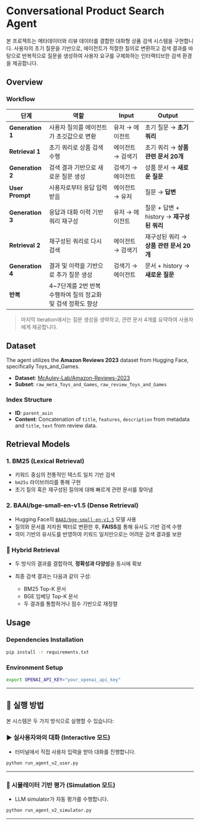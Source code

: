 # Conversational Product Search Agent

본 프로젝트는 메타데이터와 리뷰 데이터를 결합한 대화형 상품 검색 시스템을 구현합니다. 사용자의 초기 질문을 기반으로, 에이전트가 적절한 질의로 변환하고 검색 결과를 바탕으로 반복적으로 질문을 생성하여 사용자 요구를 구체화하는 인터랙티브한 검색 환경을 제공합니다.

## Overview

### Workflow

| 단계               | 역할                                 | Input      | Output                          |
| ---------------- | ---------------------------------- | ---------- | ------------------------------- |
| **Generation 1** | 사용자 질의를 에이전트가 초깃값으로 변환             | 유저 → 에이전트  | 초기 질문 → **초기 쿼리**               |
| **Retrieval 1**  | 초기 쿼리로 상품 검색 수행                    | 에이전트 → 검색기 | 초기 쿼리 → **상품 관련 문서 20개**        |
| **Generation 2** | 검색 결과 기반으로 새로운 질문 생성               | 검색기 → 에이전트 | 상품 문서 → **새로운 질문**              |
| **User Prompt**  | 사용자로부터 응답 입력 받음                    | 에이전트 → 유저  | 질문 → **답변**                     |
| **Generation 3** | 응답과 대화 이력 기반 쿼리 재구성                | 유저 → 에이전트  | 질문 + 답변 + history → **재구성된 쿼리** |
| **Retrieval 2**  | 재구성된 쿼리로 다시 검색                     | 에이전트 → 검색기 | 재구성된 쿼리 → **상품 관련 문서 20개**      |
| **Generation 4** | 결과 및 이력을 기반으로 추가 질문 생성             | 검색기 → 에이전트 | 문서 + history → **새로운 질문**       |
| **반복**           | 4\~7단계를 2번 반복 수행하여 질의 정교화 및 검색 정확도 향상 |            |                                 |

> 마지막 iteration에서는 질문 생성을 생략하고, 관련 문서 4개를 요약하여 사용자에게 제공합니다.


## Dataset

The agent utilizes the **Amazon Reviews 2023** dataset from Hugging Face, specifically Toys_and_Games.

- **Dataset**: [McAuley-Lab/Amazon-Reviews-2023](https://huggingface.co/datasets/McAuley-Lab/Amazon-Reviews-2023)
- **Subset**: `raw_meta_Toys_and_Games`, `raw_review_Toys_and_Games`


### Index Structure

- **ID**: `parent_asin`
- **Content**: Concatenation of `title`, `features`, `description` from metadata and `title`, `text` from review data.

## Retrieval Models

### 1. **BM25** (Lexical Retrieval)

* 키워드 중심의 전통적인 텍스트 일치 기반 검색
* `bm25s` 라이브러리를 통해 구현
* 초기 질의 혹은 재구성된 질의에 대해 빠르게 관련 문서를 찾아냄

### 2. **BAAI/bge-small-en-v1.5** (Dense Retrieval)

* Hugging Face의 [`BAAI/bge-small-en-v1.5`](https://huggingface.co/BAAI/bge-small-en-v1.5) 모델 사용
* 질의와 문서를 저차원 벡터로 변환한 후, **FAISS**를 통해 유사도 기반 검색 수행
* 의미 기반의 유사도를 반영하여 키워드 일치만으로는 어려운 검색 결과를 보완

### 🔁 Hybrid Retrieval

* 두 방식의 결과를 결합하여, **정확성과 다양성**을 동시에 확보
* 최종 검색 결과는 다음과 같이 구성:

  * BM25 Top-K 문서
  * BGE 임베딩 Top-K 문서
  * 두 결과를 통합하거나 점수 기반으로 재정렬


## Usage

### Dependencies Installation

```bash
pip install -r requirements.txt
```

### Environment Setup

```bash
export OPENAI_API_KEY="your_openai_api_key"
```

---

## 🧾 실행 방법

본 시스템은 두 가지 방식으로 실행할 수 있습니다:

### ▶️ 실사용자와의 대화 (Interactive 모드)

* 터미널에서 직접 사용자 입력을 받아 대화를 진행합니다.

```bash
python run_agent_v2_user.py
```
---

### 🧪 시뮬레이터 기반 평가 (Simulation 모드)

* LLM simulator가 자동 평가를 수행합니다.

```bash
python run_agent_v2_simulator.py
```
---

